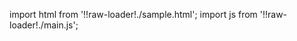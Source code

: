 import html from '!!raw-loader!./sample.html';
import js from '!!raw-loader!./main.js';

<Editor html={html} js={js} />
